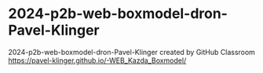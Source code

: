 # 2024-p2b-web-boxmodel-dron-Pavel-Klinger
2024-p2b-web-boxmodel-dron-Pavel-Klinger created by GitHub Classroom
https://pavel-klinger.github.io/-WEB_Kazda_Boxmodel/
